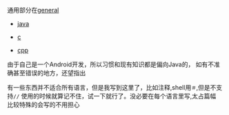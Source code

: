 通用部分在[general](./general/general-index.md)  

- [java](./java/java-index.md)

- [c](./c/c-index.md)
- [cpp](./cpp/cpp-index.md)


由于自己是一个Android开发，所以习惯和现有知识都是偏向Java的， 如有不准确甚至错误的地方，还望指出  

有一些东西并不适合所有语言，但是我写到这里了，比如注释,shell用`＃`,但是不支持`//` 
使用的时候就算记不住，试一下就行了。没必要在每个语言里写,太占篇幅  
比较特殊的会写的不用担心  

